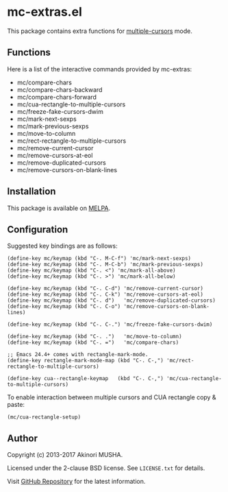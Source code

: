 # mc-extras.el

This package contains extra functions for
[multiple-cursors](https://github.com/magnars/multiple-cursors.el)
mode.

## Functions

Here is a list of the interactive commands provided by mc-extras:

* mc/compare-chars
* mc/compare-chars-backward
* mc/compare-chars-forward
* mc/cua-rectangle-to-multiple-cursors
* mc/freeze-fake-cursors-dwim
* mc/mark-next-sexps
* mc/mark-previous-sexps
* mc/move-to-column
* mc/rect-rectangle-to-multiple-cursors
* mc/remove-current-cursor
* mc/remove-cursors-at-eol
* mc/remove-duplicated-cursors
* mc/remove-cursors-on-blank-lines

## Installation

This package is available on [MELPA](http://melpa.org/).

## Configuration

Suggested key bindings are as follows:

```elisp
(define-key mc/keymap (kbd "C-. M-C-f") 'mc/mark-next-sexps)
(define-key mc/keymap (kbd "C-. M-C-b") 'mc/mark-previous-sexps)
(define-key mc/keymap (kbd "C-. <") 'mc/mark-all-above)
(define-key mc/keymap (kbd "C-. >") 'mc/mark-all-below)

(define-key mc/keymap (kbd "C-. C-d") 'mc/remove-current-cursor)
(define-key mc/keymap (kbd "C-. C-k") 'mc/remove-cursors-at-eol)
(define-key mc/keymap (kbd "C-. d")   'mc/remove-duplicated-cursors)
(define-key mc/keymap (kbd "C-. C-o") 'mc/remove-cursors-on-blank-lines)

(define-key mc/keymap (kbd "C-. C-.") 'mc/freeze-fake-cursors-dwim)

(define-key mc/keymap (kbd "C-. .")   'mc/move-to-column)
(define-key mc/keymap (kbd "C-. =")   'mc/compare-chars)

;; Emacs 24.4+ comes with rectangle-mark-mode.
(define-key rectangle-mark-mode-map (kbd "C-. C-,") 'mc/rect-rectangle-to-multiple-cursors)

(define-key cua--rectangle-keymap   (kbd "C-. C-,") 'mc/cua-rectangle-to-multiple-cursors)
```

To enable interaction between multiple cursors and CUA rectangle copy
& paste:

```elisp
(mc/cua-rectangle-setup)
```

## Author

Copyright (c) 2013-2017 Akinori MUSHA.

Licensed under the 2-clause BSD license.  See `LICENSE.txt` for
details.

Visit [GitHub Repository](https://github.com/knu/mc-extras.el) for the
latest information.
